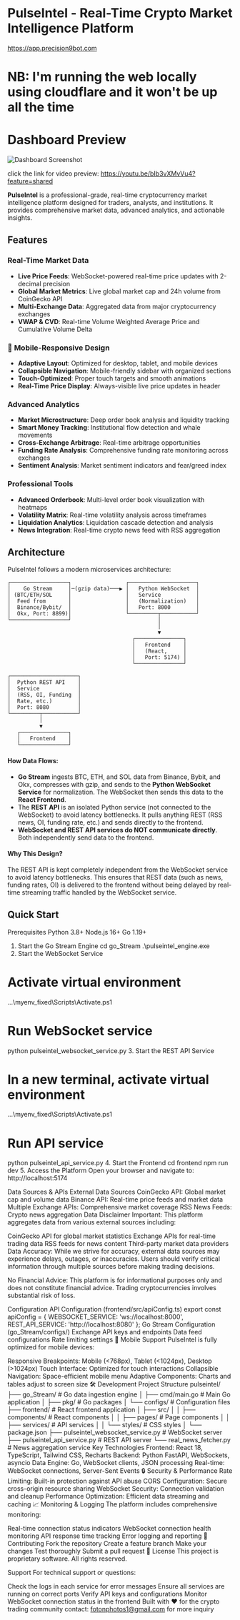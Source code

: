 # PulseIntel - Real-Time Crypto Market Intelligence Platform
https://app.precision9bot.com

# NB: I'm running the web locally using cloudflare and it won't be up all the time 
# Dashboard Preview

![Dashboard Screenshot](frontend/src/assets/dashboard.png)

click the link for video preview: https://youtu.be/bIb3vXMvVu4?feature=shared

**PulseIntel** is a professional-grade, real-time cryptocurrency market intelligence platform designed for traders, analysts, and institutions. It provides comprehensive market data, advanced analytics, and actionable insights.

## Features

###  **Real-Time Market Data**
- **Live Price Feeds**: WebSocket-powered real-time price updates with 2-decimal precision
- **Global Market Metrics**: Live global market cap and 24h volume from CoinGecko API
- **Multi-Exchange Data**: Aggregated data from major cryptocurrency exchanges
- **VWAP & CVD**: Real-time Volume Weighted Average Price and Cumulative Volume Delta

### 📱 **Mobile-Responsive Design**
- **Adaptive Layout**: Optimized for desktop, tablet, and mobile devices
- **Collapsible Navigation**: Mobile-friendly sidebar with organized sections
- **Touch-Optimized**: Proper touch targets and smooth animations
- **Real-Time Price Display**: Always-visible live price updates in header

### **Advanced Analytics**
- **Market Microstructure**: Deep order book analysis and liquidity tracking
- **Smart Money Tracking**: Institutional flow detection and whale movements
- **Cross-Exchange Arbitrage**: Real-time arbitrage opportunities
- **Funding Rate Analysis**: Comprehensive funding rate monitoring across exchanges
- **Sentiment Analysis**: Market sentiment indicators and fear/greed index

###  **Professional Tools**
- **Advanced Orderbook**: Multi-level order book visualization with heatmaps
- **Volatility Matrix**: Real-time volatility analysis across timeframes
- **Liquidation Analytics**: Liquidation cascade detection and analysis
- **News Integration**: Real-time crypto news feed with RSS aggregation

##  Architecture

PulseIntel follows a modern microservices architecture:

```
┌──────────────────┐                 ┌─────────────────────┐
│    Go Stream     │─(gzip data)───▶ │   Python WebSocket  │
│ (BTC/ETH/SOL     │                 │   Service           │
│  Feed from       │                 │   (Normalization)   │
│  Binance/Bybit/  │                 │   Port: 8000        │
│  Okx, Port: 8899)│                 └─────────┬───────────┘
└──────────────────┘                           │
                                               │
                                               ▼
                                       ┌───────────────┐
                                       │   Frontend    │
                                       │   (React,     │
                                       │   Port: 5174) │
                                       └───────────────┘

┌─────────────────────┐
│  Python REST API    │
│  Service            │
│  (RSS, OI, Funding  │
│  Rate, etc.)        │
│  Port: 8080         │
└─────────┬───────────┘
          │
          ▼
   ┌───────────────┐
   │   Frontend    │
   └───────────────┘
```

#### **How Data Flows:**
- **Go Stream** ingests BTC, ETH, and SOL data from Binance, Bybit, and Okx, compresses with gzip, and sends to the **Python WebSocket Service** for normalization. The WebSocket then sends this data to the **React Frontend**.
- The **REST API** is an isolated Python service (not connected to the WebSocket) to avoid latency bottlenecks. It pulls anything REST (RSS news, OI, funding rate, etc.) and sends directly to the frontend.
- **WebSocket and REST API services do NOT communicate directly**. Both independently send data to the frontend.

#### **Why This Design?**
The REST API is kept completely independent from the WebSocket service to avoid latency bottlenecks. This ensures that REST data (such as news, funding rates, OI) is delivered to the frontend without being delayed by real-time streaming traffic handled by the WebSocket service.

## Quick Start
Prerequisites
Python 3.8+
Node.js 16+
Go 1.19+
1. Start the Go Stream Engine
cd go_Stream
.\pulseintel_engine.exe
2. Start the WebSocket Service
# Activate virtual environment
.\..\myenv_fixed\Scripts\Activate.ps1

# Run WebSocket service
python pulseintel_websocket_service.py
3. Start the REST API Service
# In a new terminal, activate virtual environment
.\..\myenv_fixed\Scripts\Activate.ps1

# Run API service
python pulseintel_api_service.py
4. Start the Frontend
cd frontend
npm run dev
5. Access the Platform
Open your browser and navigate to: http://localhost:5174

Data Sources & APIs
External Data Sources
CoinGecko API: Global market cap and volume data
Binance API: Real-time price feeds and market data
Multiple Exchange APIs: Comprehensive market coverage
RSS News Feeds: Crypto news aggregation
Data Disclaimer
Important: This platform aggregates data from various external sources including:

CoinGecko API for global market statistics
Exchange APIs for real-time trading data
RSS feeds for news content
Third-party market data providers
Data Accuracy: While we strive for accuracy, external data sources may experience delays, outages, or inaccuracies. Users should verify critical information through multiple sources before making trading decisions.

No Financial Advice: This platform is for informational purposes only and does not constitute financial advice. Trading cryptocurrencies involves substantial risk of loss.

Configuration
API Configuration (frontend/src/apiConfig.ts)
export const apiConfig = {
  WEBSOCKET_SERVICE: 'ws://localhost:8000',
  REST_API_SERVICE: 'http://localhost:8080'
};
Go Stream Configuration (go_Stream/configs/)
Exchange API keys and endpoints
Data feed configurations
Rate limiting settings
📱 Mobile Support
PulseIntel is fully optimized for mobile devices:

Responsive Breakpoints: Mobile (<768px), Tablet (<1024px), Desktop (>1024px)
Touch Interface: Optimized for touch interactions
Collapsible Navigation: Space-efficient mobile menu
Adaptive Components: Charts and tables adjust to screen size
🛠️ Development
Project Structure
pulseintel/
├── go_Stream/              # Go data ingestion engine
│   ├── cmd/main.go        # Main Go application
│   ├── pkg/               # Go packages
│   └── configs/           # Configuration files
├── frontend/              # React frontend application
│   ├── src/
│   │   ├── components/    # React components
│   │   ├── pages/         # Page components
│   │   ├── services/      # API services
│   │   └── styles/        # CSS styles
│   └── package.json
├── pulseintel_websocket_service.py  # WebSocket server
├── pulseintel_api_service.py        # REST API server
└── real_news_fetcher.py             # News aggregation service
Key Technologies
Frontend: React 18, TypeScript, Tailwind CSS, Recharts
Backend: Python FastAPI, WebSockets, asyncio
Data Engine: Go, WebSocket clients, JSON processing
Real-time: WebSocket connections, Server-Sent Events
🔒 Security & Performance
Rate Limiting: Built-in protection against API abuse
CORS Configuration: Secure cross-origin resource sharing
WebSocket Security: Connection validation and cleanup
Performance Optimization: Efficient data streaming and caching
📈 Monitoring & Logging
The platform includes comprehensive monitoring:

Real-time connection status indicators
WebSocket connection health monitoring
API response time tracking
Error logging and reporting
🤝 Contributing
Fork the repository
Create a feature branch
Make your changes
Test thoroughly
Submit a pull request
📄 License
This project is proprietary software. All rights reserved.

Support
For technical support or questions:

Check the logs in each service for error messages
Ensure all services are running on correct ports
Verify API keys and configurations
Monitor WebSocket connection status in the frontend
Built with ❤️ for the crypto trading community
contact: fotonphotos1@gmail.com for more inquiry 